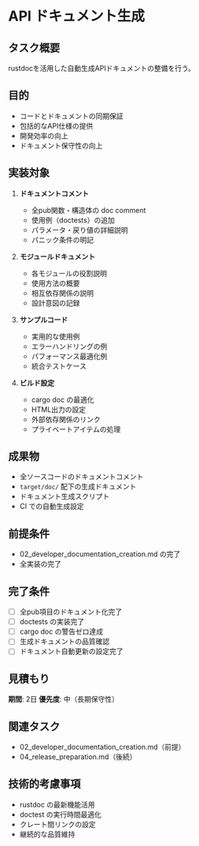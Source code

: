 # API ドキュメント生成

## タスク概要
rustdocを活用した自動生成APIドキュメントの整備を行う。

## 目的
- コードとドキュメントの同期保証
- 包括的なAPI仕様の提供
- 開発効率の向上
- ドキュメント保守性の向上

## 実装対象
1. **ドキュメントコメント**
   - 全pub関数・構造体の doc comment
   - 使用例（doctests）の追加
   - パラメータ・戻り値の詳細説明
   - パニック条件の明記

2. **モジュールドキュメント**
   - 各モジュールの役割説明
   - 使用方法の概要
   - 相互依存関係の説明
   - 設計意図の記録

3. **サンプルコード**
   - 実用的な使用例
   - エラーハンドリングの例
   - パフォーマンス最適化例
   - 統合テストケース

4. **ビルド設定**
   - cargo doc の最適化
   - HTML出力の設定
   - 外部依存関係のリンク
   - プライベートアイテムの処理

## 成果物
- 全ソースコードのドキュメントコメント
- `target/doc/` 配下の生成ドキュメント
- ドキュメント生成スクリプト
- CI での自動生成設定

## 前提条件
- 02_developer_documentation_creation.md の完了
- 全実装の完了

## 完了条件
- [ ] 全pub項目のドキュメント化完了
- [ ] doctests の実装完了
- [ ] cargo doc の警告ゼロ達成
- [ ] 生成ドキュメントの品質確認
- [ ] ドキュメント自動更新の設定完了

## 見積もり
**期間**: 2日
**優先度**: 中（長期保守性）

## 関連タスク
- 02_developer_documentation_creation.md（前提）
- 04_release_preparation.md（後続）

## 技術的考慮事項
- rustdoc の最新機能活用
- doctest の実行時間最適化
- クレート間リンクの設定
- 継続的な品質維持